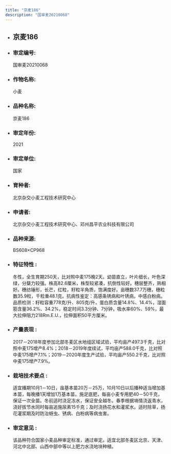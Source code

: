 ```yaml
---
title: "京麦186"
description: "国审麦20210068"
---
```

* ## 京麦186
* ###  审定编号:  
   国审麦20210068

*  ### 作物名称:  
   小麦

*   ###  品种名称: 
    京麦186

*   ### 审定年份: 
    2021

*   ### 审定单位:  
    国家

*   ### 育种者:  
    北京杂交小麦工程技术研究中心

*   ### 申请者:  
    北京杂交小麦工程技术研究中心、邓州昌平农业科技有限公司

*   ### 品种来源:  
    BS608×CP968

*   ### 特征特性 : 
    冬性，全生育期250天，比对照中麦175晚2天。幼苗直立，叶片细长，叶色深绿，分蘖力较强。株高82.6厘米，株型较紧凑，抗倒性较好。穗层整齐，熟相好。穗纺锤形，长芒，红粒，籽粒半角质，饱满度好。亩穗数37.7万穗，穗粒数35.9粒，千粒重48.1克。抗病性鉴定：高感条锈病和叶锈病，中感白粉病。品质检测：籽粒容重778克/升、805克/升，蛋白质含量14.8%、14.4%，湿面筋含量36.2%、34.2%，稳定时间3.3分钟、7分钟，吸水率60%、59%，最大拉伸阻力218Rm.E.U.，拉伸面积50平方厘米。

*   ### 产量表现 : 
    2017－2018年度参加北部冬麦区水地组区域试验，平均亩产497.3千克，比对照中麦175增产8.4%；2018－2019年度续试，平均亩产588.0千克，比对照中麦175增产7.1%；2019－2020年度生产试验，平均亩产550.2千克，比对照中麦175增产7.9%。

*   ### 栽培技术要点 : 
    适宜播期10月1－10日，亩基本苗20万－25万，10月10日以后播种适当增加基本苗，每晚播1天增加1万基本苗。施足底肥，每亩小麦专用肥40－50千克，保证一次全苗。冬前适时浇足冻水，保证安全越冬。春季根据墒情浇返青水，浇好拔节水同时每亩追施尿素15千克；及时浇扬花水和灌浆水。适时除草，扬花灌浆期及时防治蚜虫、锈病、白粉病等病虫害。

*   ### 审定意见 : 
    该品种符合国家小麦品种审定标准，通过审定。适宜北部冬麦区北京、天津、河北中北部、山西中部中等以上肥力水浇地块种植。
